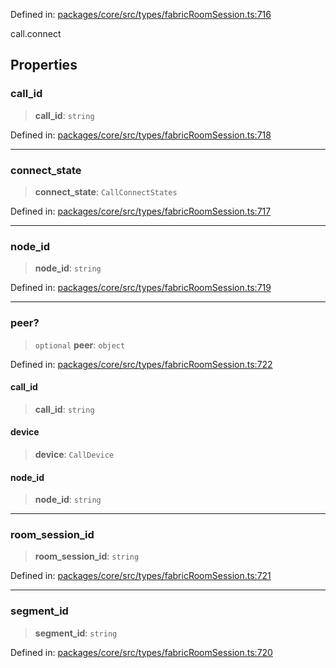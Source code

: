 Defined in: [packages/core/src/types/fabricRoomSession.ts:716](https://github.com/signalwire/signalwire-js/blob/52fa77b6c8db68f4c99b30b3776f45a4309e15bf/packages/core/src/types/fabricRoomSession.ts#L716)

call.connect

## Properties

### call\_id

> **call\_id**: `string`

Defined in: [packages/core/src/types/fabricRoomSession.ts:718](https://github.com/signalwire/signalwire-js/blob/52fa77b6c8db68f4c99b30b3776f45a4309e15bf/packages/core/src/types/fabricRoomSession.ts#L718)

***

### connect\_state

> **connect\_state**: `CallConnectStates`

Defined in: [packages/core/src/types/fabricRoomSession.ts:717](https://github.com/signalwire/signalwire-js/blob/52fa77b6c8db68f4c99b30b3776f45a4309e15bf/packages/core/src/types/fabricRoomSession.ts#L717)

***

### node\_id

> **node\_id**: `string`

Defined in: [packages/core/src/types/fabricRoomSession.ts:719](https://github.com/signalwire/signalwire-js/blob/52fa77b6c8db68f4c99b30b3776f45a4309e15bf/packages/core/src/types/fabricRoomSession.ts#L719)

***

### peer?

> `optional` **peer**: `object`

Defined in: [packages/core/src/types/fabricRoomSession.ts:722](https://github.com/signalwire/signalwire-js/blob/52fa77b6c8db68f4c99b30b3776f45a4309e15bf/packages/core/src/types/fabricRoomSession.ts#L722)

#### call\_id

> **call\_id**: `string`

#### device

> **device**: `CallDevice`

#### node\_id

> **node\_id**: `string`

***

### room\_session\_id

> **room\_session\_id**: `string`

Defined in: [packages/core/src/types/fabricRoomSession.ts:721](https://github.com/signalwire/signalwire-js/blob/52fa77b6c8db68f4c99b30b3776f45a4309e15bf/packages/core/src/types/fabricRoomSession.ts#L721)

***

### segment\_id

> **segment\_id**: `string`

Defined in: [packages/core/src/types/fabricRoomSession.ts:720](https://github.com/signalwire/signalwire-js/blob/52fa77b6c8db68f4c99b30b3776f45a4309e15bf/packages/core/src/types/fabricRoomSession.ts#L720)
